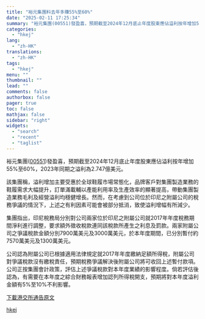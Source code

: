 ```yaml
---
title: "裕元集團料去年多賺55%至60%"
date: "2025-02-11 17:25:34"
summary: "裕元集團(00551)發盈喜，預期截至2024年12月底止年度股東應佔溢利按年增加55%至60%，2..."
categories:
  - "hkej"
lang:
  - "zh-HK"
translations:
  - "zh-HK"
tags:
  - "hkej"
menu: ""
thumbnail: ""
lead: ""
comments: false
authorbox: false
pager: true
toc: false
mathjax: false
sidebar: "right"
widgets:
  - "search"
  - "recent"
  - "taglist"
---
```


裕元集團([00551](https://stock360.hkej.com/quotePlus/00551))發盈喜，預期截至2024年12月底止年度股東應佔溢利按年增加55%至60%，2023年同期之溢利為2.747億美元。

該集團稱，溢利增加主要受惠於全球鞋履市場常態化，品牌客戶對集團製造業務的鞋履需求大幅提升，訂單滿載輔以產能利用率及生產效率的顯著提高，帶動集團製造業務毛利及經營溢利均穩健增長。然而，在考慮到公司位於印尼之附屬公司的稅務爭議的情況下，上述之有利因素可能會被部分抵消，致使溢利增幅有所減少。

集團指出，印尼稅務局分別對公司兩家位於印尼之附屬公司就2017年年度稅務期間淨利進行調整，要求額外徵收稅款連同該稅款所產生之利息及罰款。兩家附屬公司之爭議稅款金額分別7900萬美元及3000萬美元，於本年度期間，已分別暫付約7570萬美元及1300萬美元。

公司認為附屬公司已根據適用法律規定就2017年年度繳納足額所得稅，附屬公司對爭議稅款沒有繳稅責任，預期稅務爭議解決後附屬公司將可收回上述暫付款項。公司正按集團會計政策，評估上述爭議稅款對本年度業績的影響程度。倘若評估後認為，有需要在本年度之綜合財務報表增加認列所得稅開支，預期將對本年度溢利金額有5%至10%不利影響。

[下載港交所通告原文](https://www1.hkexnews.hk/listedco/listconews/sehk/2025/0211/2025021100360_c.pdf)

[hkej](https://www2.hkej.com/instantnews/announcement/article/3997211/%E8%A3%95%E5%85%83%E9%9B%86%E5%9C%98%E6%96%99%E5%8E%BB%E5%B9%B4%E5%A4%9A%E8%B3%BA55%25%E8%87%B360%25)
